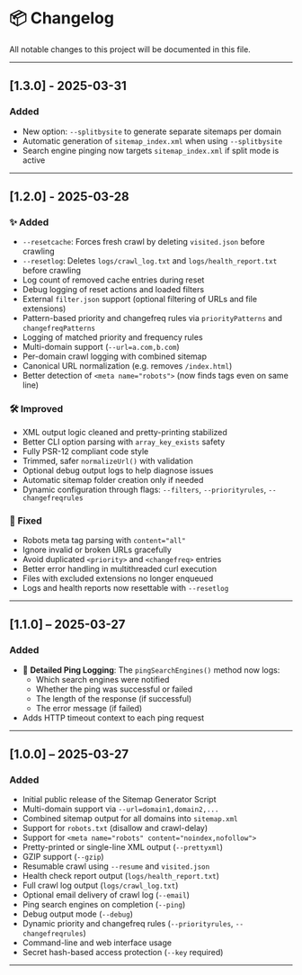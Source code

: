 # 📦 Changelog

All notable changes to this project will be documented in this file.

---

## [1.3.0] - 2025-03-31

### Added

- New option: `--splitbysite` to generate separate sitemaps per domain
- Automatic generation of `sitemap_index.xml` when using `--splitbysite`
- Search engine pinging now targets `sitemap_index.xml` if split mode is active

---

## [1.2.0] - 2025-03-28

### ✨ Added

- `--resetcache`: Forces fresh crawl by deleting `visited.json` before crawling
- `--resetlog`: Deletes `logs/crawl_log.txt` and `logs/health_report.txt` before crawling
- Log count of removed cache entries during reset
- Debug logging of reset actions and loaded filters
- External `filter.json` support (optional filtering of URLs and file extensions)
- Pattern-based priority and changefreq rules via `priorityPatterns` and `changefreqPatterns`
- Logging of matched priority and frequency rules
- Multi-domain support (`--url=a.com,b.com`)
- Per-domain crawl logging with combined sitemap
- Canonical URL normalization (e.g. removes `/index.html`)
- Better detection of `<meta name="robots">` (now finds tags even on same line)

### 🛠 Improved

- XML output logic cleaned and pretty-printing stabilized
- Better CLI option parsing with `array_key_exists` safety
- Fully PSR-12 compliant code style
- Trimmed, safer `normalizeUrl()` with validation
- Optional debug output logs to help diagnose issues
- Automatic sitemap folder creation only if needed
- Dynamic configuration through flags: `--filters`, `--priorityrules`, `--changefreqrules`

### 🐞 Fixed

- Robots meta tag parsing with `content="all"`
- Ignore invalid or broken URLs gracefully
- Avoid duplicated `<priority>` and `<changefreq>` entries
- Better error handling in multithreaded curl execution
- Files with excluded extensions no longer enqueued
- Logs and health reports now resettable with `--resetlog`

---

## [1.1.0] – 2025-03-27

### Added
- 🔔 **Detailed Ping Logging**: The `pingSearchEngines()` method now logs:
    - Which search engines were notified
    - Whether the ping was successful or failed
    - The length of the response (if successful)
    - The error message (if failed)
- Adds HTTP timeout context to each ping request

---

## [1.0.0] – 2025-03-27

### Added
- Initial public release of the Sitemap Generator Script
- Multi-domain support via `--url=domain1,domain2,...`
- Combined sitemap output for all domains into `sitemap.xml`
- Support for `robots.txt` (disallow and crawl-delay)
- Support for `<meta name="robots" content="noindex,nofollow">`
- Pretty-printed or single-line XML output (`--prettyxml`)
- GZIP support (`--gzip`)
- Resumable crawl using `--resume` and `visited.json`
- Health check report output (`logs/health_report.txt`)
- Full crawl log output (`logs/crawl_log.txt`)
- Optional email delivery of crawl log (`--email`)
- Ping search engines on completion (`--ping`)
- Debug output mode (`--debug`)
- Dynamic priority and changefreq rules (`--priorityrules`, `--changefreqrules`)
- Command-line and web interface usage
- Secret hash-based access protection (`--key` required)

---

